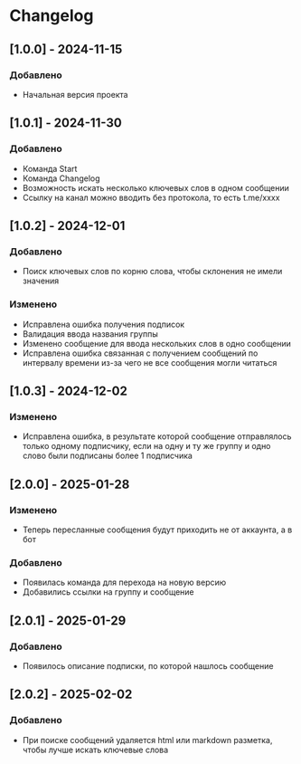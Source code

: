 # Changelog

## [1.0.0] - 2024-11-15
### Добавлено
- Начальная версия проекта

## [1.0.1] - 2024-11-30
### Добавлено
- Команда Start
- Команда Changelog
- Возможность искать несколько ключевых слов в одном сообщении
- Ссылку на канал можно вводить без протокола, то есть t.me/xxxx

## [1.0.2] - 2024-12-01
### Добавлено
- Поиск ключевых слов по корню слова, чтобы склонения не имели значения
### Изменено
- Исправлена ошибка получения подписок
- Валидация ввода названия группы
- Изменено сообщение для ввода нескольких слов в одно сообщении
- Исправлена ошибка связанная с получением сообщений по интервалу времени из-за чего не все сообщения могли читаться

## [1.0.3] - 2024-12-02
### Изменено
- Исправлена ошибка, в результате которой сообщение отправлялось только одному подписчику, если на одну и ту же группу и одно слово были подписаны более 1 подписчика

## [2.0.0] - 2025-01-28
### Изменено
- Теперь пересланные сообщения будут приходить не от аккаунта, а в бот
### Добавлено
- Появилась команда для перехода на новую версию
- Добавились ссылки на группу и сообщение

## [2.0.1] - 2025-01-29
### Добавлено
- Появилось описание подписки, по которой нашлось сообщение

## [2.0.2] - 2025-02-02
### Добавлено
- При поиске сообщений удаляется html или markdown разметка, чтобы лучше искать ключевые слова